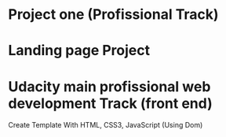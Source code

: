 # Project one (Profissional Track)

# Landing page Project

# Udacity main profissional web development Track (front end)

Create Template With HTML, CSS3, JavaScript (Using Dom)

